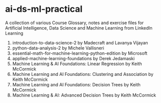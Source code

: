 # ai-ds-ml-practical

A collection of various Course Glossary, notes and exercise files for Artificial Intelligence, Data Science and Machine Learning from LinkedIn Learning

1. introduction-to-data-science-2 by Madecraft and Lavanya Vijayan
2. python-data-analysis-2 by Michele Vallisneri
3. essential-math-for-machine-learning-python-edition by Microsoft
4. applied-machine-learning-foundations by Derek Jedamaski
5. Machine Learning & AI Foundations: Linear Regression by Keith McCormick
6. Machine Learning and AI Foundations: Clustering and Association by Keith McCormick
7. Machine Learning and AI Foundations: Decision Trees by Keith McCormick
8. Machine Learning & AI: Advanced Decision Trees by Keith McCormick